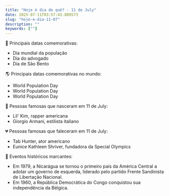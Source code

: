 ```yaml
---
title: "Hoje é dia de quê? - 11 de July"
date: 2025-07-11T03:57:43.889573
slug: "hoje-e-dia-11-07"
description: ""
keywords: [""]
---
```


🎉 Principais datas comemorativas:

- Dia mundial da população
- Dia do advogado
- Dia de São Bento

🌎 Principais datas comemorativas no mundo:

- World Population Day
- World Population Day
- World Population Day

🌟 Pessoas famosas que nasceram em 11 de July:

- Lil' Kim, rapper americana
- Giorgio Armani, estilista italiano

💔 Pessoas famosas que faleceram em 11 de July:

- Tab Hunter, ator americano
- Eunice Kathleen Shriver, fundadora da Special Olympics

📰 Eventos históricos marcantes:

- Em 1979, a Nicarágua se tornou o primeiro país da América Central a adotar um governo de esquerda, liderado pelo partido Frente Sandinista de Libertação Nacional.
- Em 1960, a República Democrática do Congo conquistou sua independência da Bélgica.